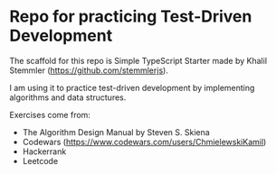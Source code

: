 # Repo for practicing Test-Driven Development

The scaffold for this repo is Simple TypeScript Starter made by Khalil Stemmler (https://github.com/stemmlerjs).

I am using it to practice test-driven development by implementing algorithms and data structures.

Exercises come from:

- The Algorithm Design Manual by Steven S. Skiena
- Codewars (https://www.codewars.com/users/ChmielewskiKamil)
- Hackerrank
- Leetcode

